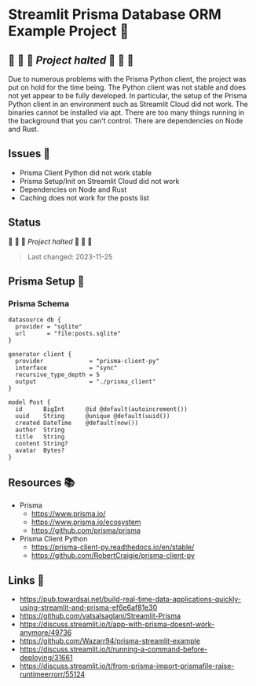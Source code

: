<!-- markdownlint-disable MD026 -->
# Streamlit Prisma Database ORM Example Project :gem:

## :construction: :construction: :construction: *Project halted* :construction: :construction: :construction:

Due to numerous problems with the Prisma Python client, the project was put on hold for the time being. The Python client was not stable and does not yet appear to be fully developed. In particular, the setup of the Prisma Python client in an environment such as Streamlit Cloud did not work. The binaries cannot be installed via apt. There are too many things running in the background that you can't control. There are dependencies on Node and Rust.

## Issues :bug:

- Prisma Client Python did not work stable
- Prisma Setup/Init on Streamlit Cloud did not work
- Dependencies on Node and Rust
- Caching does not work for the posts list

## Status

:construction: :construction: :construction: *Project halted* :construction: :construction: :construction:

> Last changed: 2023-11-25

## Prisma Setup :gem:

### Prisma Schema

```prisma
datasource db {
  provider = "sqlite"
  url      = "file:posts.sqlite"
}

generator client {
  provider             = "prisma-client-py"
  interface            = "sync"
  recursive_type_depth = 5
  output               = "./prisma_client"
}

model Post {
  id      BigInt      @id @default(autoincrement())
  uuid    String      @unique @default(uuid())
  created DateTime    @default(now())
  author  String
  title   String
  content String?
  avatar  Bytes?
}
```

## Resources :books:

- Prisma
  - <https://www.prisma.io/>
  - <https://www.prisma.io/ecosystem>
  - <https://github.com/prisma/prisma>
- Prisma Client Python
  - <https://prisma-client-py.readthedocs.io/en/stable/>
  - <https://github.com/RobertCraigie/prisma-client-py>

## Links :link:

- <https://pub.towardsai.net/build-real-time-data-applications-quickly-using-streamlit-and-prisma-ef6e6af81e30>
- <https://github.com/vatsalsaglani/Streamlit-Prisma>
- <https://discuss.streamlit.io/t/app-with-prisma-doesnt-work-anymore/49736>
- <https://github.com/Wazarr94/prisma-streamlit-example>
- <https://discuss.streamlit.io/t/running-a-command-before-deploying/31661>
- <https://discuss.streamlit.io/t/from-prisma-import-prismafile-raise-runtimeerrorr/55124>
